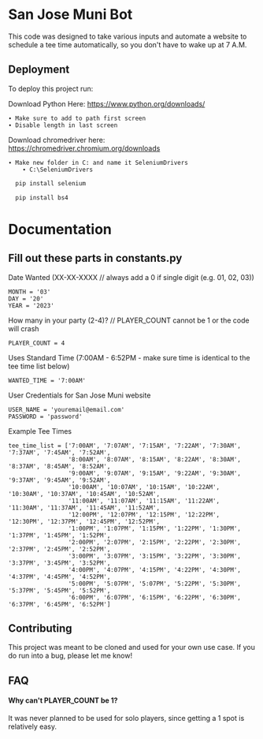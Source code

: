 
# San Jose Muni Bot

This code was designed to take various inputs and automate a website to schedule a tee time automatically, so you don't have to wake up at 7 A.M.

## Deployment

To deploy this project run:

Download Python Here:
https://www.python.org/downloads/

    ∙ Make sure to add to path first screen
    ∙ Disable length in last screen

Download chromedriver here:
https://chromedriver.chromium.org/downloads

    ∙ Make new folder in C: and name it SeleniumDrivers
        ∙ C:\SeleniumDrivers
```bash
  pip install selenium
```
```bash
  pip install bs4
```

# Documentation

## Fill out these parts in constants.py

Date Wanted (XX-XX-XXXX // always add a 0 if single digit (e.g. 01, 02, 03))

    MONTH = '03'
    DAY = '20'
    YEAR = '2023'

How many in your party (2-4)? 
// PLAYER_COUNT cannot be 1 or the code will crash

    PLAYER_COUNT = 4

Uses Standard Time (7:00AM - 6:52PM - make sure time is identical to the tee time list below)

    WANTED_TIME = '7:00AM'

User Credentials for San Jose Muni website

    USER_NAME = 'youremail@email.com'
    PASSWORD = 'password'

Example Tee Times

    tee_time_list = ['7:00AM', '7:07AM', '7:15AM', '7:22AM', '7:30AM', '7:37AM', '7:45AM', '7:52AM',
                     '8:00AM', '8:07AM', '8:15AM', '8:22AM', '8:30AM', '8:37AM', '8:45AM', '8:52AM',
                     '9:00AM', '9:07AM', '9:15AM', '9:22AM', '9:30AM', '9:37AM', '9:45AM', '9:52AM',
                     '10:00AM', '10:07AM', '10:15AM', '10:22AM', '10:30AM', '10:37AM', '10:45AM', '10:52AM',
                     '11:00AM', '11:07AM', '11:15AM', '11:22AM', '11:30AM', '11:37AM', '11:45AM', '11:52AM',
                     '12:00PM', '12:07PM', '12:15PM', '12:22PM', '12:30PM', '12:37PM', '12:45PM', '12:52PM',
                     '1:00PM', '1:07PM', '1:15PM', '1:22PM', '1:30PM', '1:37PM', '1:45PM', '1:52PM',
                     '2:00PM', '2:07PM', '2:15PM', '2:22PM', '2:30PM', '2:37PM', '2:45PM', '2:52PM',
                     '3:00PM', '3:07PM', '3:15PM', '3:22PM', '3:30PM', '3:37PM', '3:45PM', '3:52PM',
                     '4:00PM', '4:07PM', '4:15PM', '4:22PM', '4:30PM', '4:37PM', '4:45PM', '4:52PM',
                     '5:00PM', '5:07PM', '5:07PM', '5:22PM', '5:30PM', '5:37PM', '5:45PM', '5:52PM',
                     '6:00PM', '6:07PM', '6:15PM', '6:22PM', '6:30PM', '6:37PM', '6:45PM', '6:52PM']

## Contributing

This project was meant to be cloned and used for your own use case. If you do run into a bug, please let me know!



## FAQ

#### Why can't PLAYER_COUNT be 1?

It was never planned to be used for solo players, since getting a 1 spot is relatively easy.


